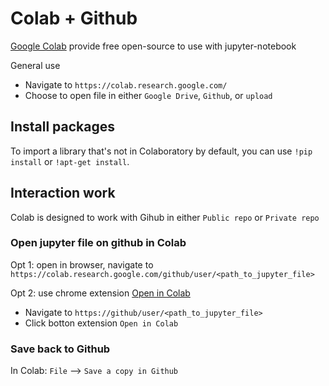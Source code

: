 # Colab + Github

[Google Colab](https://colab.research.google.com/) provide free open-source to use with jupyter-notebook

General use
- Navigate to `https://colab.research.google.com/`
- Choose to open file in either `Google Drive`, `Github`, or `upload`

## Install packages

To import a library that's not in Colaboratory by default, you can use `!pip install` or `!apt-get install`.

## Interaction work

Colab is designed to work with Gihub in either `Public repo` or `Private repo`[](https://colab.research.google.com/github/googlecolab/colabtools/blob/main/notebooks/colab-github-demo.ipynb)

### Open jupyter file on github in Colab

Opt 1: open in browser, navigate to `https://colab.research.google.com/github/user/<path_to_jupyter_file>`

Opt 2: use chrome extension [Open in Colab](https://chrome.google.com/webstore/detail/open-in-colab/iogfkhleblhcpcekbiedikdehleodpjo)
- Navigate to `https://github/user/<path_to_jupyter_file>`
- Click botton extension `Open in Colab`

### Save back to Github

In Colab: `File` --> `Save a copy in Github`